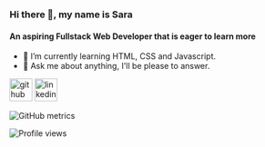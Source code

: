 ### Hi there 👋, my name is Sara
#### An aspiring Fullstack Web Developer that is eager to learn more

- 🌱 I’m currently learning HTML, CSS and Javascript. 
- 💬 Ask me about anything, I'll be please to answer. 


[<img src='https://cdn.jsdelivr.net/npm/simple-icons@3.0.1/icons/github.svg' alt='github' height='40'>](https://github.com/saracvital)  [<img src='https://cdn.jsdelivr.net/npm/simple-icons@3.0.1/icons/linkedin.svg' alt='linkedin' height='40'>](https://www.linkedin.com/in/https://www.linkedin.com/in/saravital/)  

![GitHub metrics](https://metrics.lecoq.io/saracvital)  

![Profile views](https://gpvc.arturio.dev/saracvital)  

